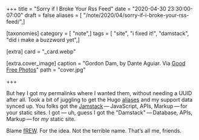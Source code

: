 +++
title = "Sorry if I Broke Your Rss Feed"
date = "2020-04-30 23:30:00-07:00"
draft = false
aliases = [ "/note/2020/04/sorry-if-i-broke-your-rss-feed/",]

[taxonomies]
category = [ "note",]
tags = [ "site", "i fixed it!", "damstack", "did i make a buzzword yet",]

[extra]
card = "_card.webp"

[extra.cover_image]
caption = "Gordon Dam, by Dante Aguiar. Via [Good Free Photos](https://www.goodfreephotos.com/other-landscapes/gordon-dam-and-beautiful-landscape.jpg.php)"
path = "cover.jpg"

+++

But hey I got my permalinks where I wanted them, without needing a UUID
after all. Took a bit of juggling to get the Hugo
[aliases](https://gohugo.io/content-management/urls/#aliases) and my
support data synced up. You folks got the
[Jamstack](https://jamstack.org) — JavaScript, APIs, Markup — for your
static sites. I got — uh, guess I got the "Damstack" — Database, APIs,
Markup — for *my* static site.

Blame
[fREW](https://blog.afoolishmanifesto.com/posts/hugo-unix-vim-integration/#advanced-unix-tools).
For the idea. Not the terrible name. That’s all me, friends.